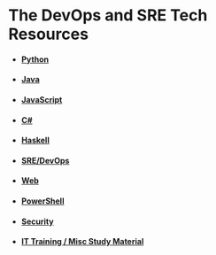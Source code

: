 # The DevOps and SRE Tech Resources

* #### [Python](https://github.com/DevOpsandSRE/tech-resources/blob/master/python.md)
* #### [Java](https://github.com/DevOpsandSRE/tech-resources/blob/master/java.md)
* #### [JavaScript](https://github.com/DevOpsandSRE/tech-resources/blob/master/javascript.md)
* #### [C#](https://github.com/DevOpsandSRE/tech-resources/blob/master/csharp.md)
* #### [Haskell](https://github.com/DevOpsandSRE/tech-resources/blob/master/haskell.md)
* #### [SRE/DevOps](https://github.com/DevOpsandSRE/tech-resources/blob/master/sreanddevops.md)
* #### [Web](https://github.com/DevOpsandSRE/tech-resources/blob/master/web.md)
* #### [PowerShell](https://github.com/DevOpsandSRE/tech-resources/blob/master/powershell.md)
* #### [Security](https://github.com/DevOpsandSRE/tech-resources/blob/master/security.md)
* #### [IT Training / Misc Study Material](https://github.com/DevOpsandSRE/tech-resources/blob/master/study.md)
